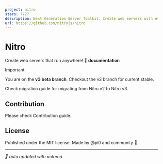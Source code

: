 ```yaml
---
project: nitro
stars: 7777
description: Next Generation Server Toolkit. Create web servers with everything you need and deploy them wherever you prefer.
url: https://github.com/nitrojs/nitro
---
```


Nitro
=====

Create web servers that run anywhere! 📖 **documentation**

Important

You are on the **v3 beta branch**. Checkout the v2 branch for current stable.

Check migration guide for migrating from Nitro v2 to Nitro v3.

Contribution
------------

Please check Contribution guide.

License
-------

Published under the MIT license. Made by @pi0 and community 💛  
  

* * *

_🤖 auto updated with automd_
